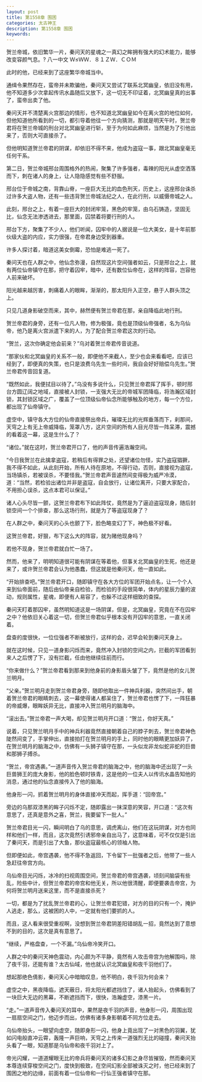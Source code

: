```yaml
---
layout: post
title: 第1558章 围困
categories: 太古神王
description: 第1558章 围困
keywords:
---
```


贺兰帝城，依旧繁华一片，秦问天的星魂之一真幻之眸拥有强大的幻术能力，能够改变容颜气息。?  八一中文 Ｗ≤ＷＷ．８１ＺＷ．ＣＯＭ

此时的他，已经来到了这座繁华帝城当中。

通缉令果然存在，蛮帝并未欺骗他，秦问天又尝试了联系北冥幽皇，依旧没有用，他不知道多少次拿起传讯水晶随后又放下，这一切无不印证着，北冥幽皇真的出事了，蛮帝出卖了他。

秦问天并不清楚离火宫那边的情形，也不知道北冥幽皇如今在离火宫的地位如何，但他知道他所看到的一切，都引导着他往一个方向猜测，那就是明天午时，贺兰帝君将在贺兰帝城的刑台对北冥幽皇进行斩，至于为何如此麻烦，当然是为了引他出来了，否则大可直接杀了。

但他明知道贺兰帝君的阴谋，却依旧不得不来，他成为盗寇一事，跟北冥幽皇毫无任何干系。

第二日，贺兰帝城邢台周围格外的热闹，聚集了许多强者，毒辣的阳光从虚空洒落而下，刺在诸人的身上，让人隐隐感觉有些不舒服。

邢台位于帝城之南，背靠山脊，一座巨大无比的血色刑天，历史上，这座邢台诛杀过许多大盗人物，还有一些违背贺兰帝城法纪之人，在此行刑，以威慑帝城之人。

此刻，邢台之上，有着一座巨大的封闭牢笼，黑色的牢笼，由乌石铸造，坚固无比，仙念无法渗透进去，那里面，囚禁着将要行刑的人。

邢台下方，聚集了不少人，他们听闻，囚牢中的人据说是一位大美女，是十年前那伙级大盗的内应，实力很强，在帝君身边受到器重。

许多人探讨着，暗道这美女倒霉，恐怕是难逃一死了。

秦问天也在人群之中，他仙念弥漫，自然现这片空间强者如云，只是邢台之上，就有两位仙帝镇守在那，把守着囚牢，暗中，还有数位仙帝在，这样的阵容，岂容他人前来破坏。

阳光越来越厉害，刺痛着人的眼眸，渐渐的，那太阳升入正空，悬于人群头顶之上。

只见几道身影破空而来，其中，赫然便有贺兰帝君在那，亲自降临此地行刑。

贺兰帝君的身旁，还有一位凡人物，修为极强，竟也是顶级仙帝强者，名为乌仙帝，他乃是离火宫派遣下来的人，为了配合贺兰帝君这次的行动。

“贺兰，这次你确定他会前来？”乌对着贺兰帝君传音说道。

“那家伙和北冥幽皇的关系不一般，即便他不来截人，至少也会来看看吧，应该已经到了，即便真的失策，也只是浪费乌先生一些时间，我自会好好赔偿乌先生。”贺兰帝君传音回复道。

“既然如此，我便拭目以待了。”乌没有多说什么，只见贺兰帝君挥了挥手，顿时邢台方圆辽阔之地域，直接被人封锁，一支强大无比的帝城军团降临，将浩瀚区域封锁，其封锁区域之广，覆盖了一位顶级仙帝仙念所能够触及的地方，每一个方位，都出现了仙帝镇守。

虚空中，镇守各大方位的仙帝直接祭出帝兵，璀璨无比的光辉垂落而下，刹那间，天穹之上有无上帝威降临，笼罩八方，这片空间的所有人目光尽皆一阵呆滞，震撼的看着这一幕，这是生什么了？

“诸位。”就在这时，贺兰帝君开口了，他的声音传遍浩瀚空间。

“今日我贺兰在此擒拿盗寇，若稍后有得罪之处，还望诸位勿怪，实乃盗寇猖獗，我不得不如此，从此刻开始，所有人待在原地，不得行动，否则，直接视为盗寇，当场镇杀，若被误杀，不要怪我。”贺兰帝君声音遽然间变得极为威严冷漠，道：“当然，若检验出诸位并非是盗寇，自会放行，让诸位离开，只要大家配合，不用担心误杀，这点本君可以保证。”

诸人心头尽皆一颤，这贺兰帝君布下如此阵仗，竟然是为了逼迫盗寇现身，随后封锁空间一个个排查，那么这场行刑，就是为了等盗寇现身了？

在人群之中，秦问天的心头也颤了下，脸色略变幻了下，神色极不好看。

这贺兰帝君，好狠，布下这么大的阵容，就为赌他现身吗？

若他不现身，贺兰帝君就白忙一场了。

然而，他来了，明明知道很可能有阴谋在等着他，但事关北冥幽皇的生死，他还是来了，或许贺兰帝君会认为他愚蠢，但这就是他秦问天，他一直如此。

“开始排查吧。”贺兰帝君开口，随即镇守在各大方位的军团开始点名，让一个个人来到仙帝面前，随后由仙帝亲自检验，而检验的手段很简单，体内的星辰力量的波动，规则属性，星魂，即便有人易容了，也躲不过这样细致的查探。

秦问天盯着那囚牢，虽然明知道这是一场阴谋，但是，北冥幽皇，究竟在不在囚牢之中？他依旧关心着这一切，但贺兰帝君似乎根本没有开囚牢的意思，一直关闭着。

盘查的度很快，一位位强者不断被放行，这样的会，迟早会轮到秦问天身上。

就在这时候，只见一道身影闪烁而来，竟然冲入封锁的空间之内，拦截的军团看到来人之后愣了下，没有拦截，任由他继续往前而行。

“你来做什么？”贺兰帝君看到那来到他身前的身影眉头皱了下，竟然是他的女儿贺兰明月。

“父亲。”贺兰明月走到贺兰帝君身旁，随即他取出一件神兵利器，突然间出手，朝着贺兰帝君的眼睛刺去，这一幕使得诸人都呆住了，贺兰帝君也愣了下，一阵狂暴的帝威爆，眼眸妖异无比，直接冲入贺兰明月的脑海中。

“滚出去。”贺兰帝君一声大喝，却见贺兰明月开口道：“贺兰，你好天真。”

说着，只见贺兰明月手中的神兵利器竟然直接朝着自己的脖子刺去，贺兰帝君神色陡然间变了，手掌伸出，直接拍打在贺兰明月的手上，同时他的眼睛更加妖异了，在贺兰明月的脑海之中，仿佛有一头狮子镇守在那，一头似龙非龙似蛇非蛇的巨兽和那狮子搏杀。

“贺兰，帝宫遇袭。”一道声音传入贺兰帝君的脑海之中，他的脑海中还出现了一头巨兽狮王的庞大身影，他的脸色顿时铁青，这是他的一位夫人以传讯水晶告知他的消息，通过他的仙念直接传入了他的脑海。

他身形一闪，抓着贺兰明月的身体直接冲天而起，挥手道：“回帝宫。”

旁边的乌那双漆黑的眸子闪烁不定，随即露出一抹深意的笑容，开口道：“这次有意思了，还真是意外之喜，贺兰，我要留下一批人。”

贺兰帝君目光一闪，瞬间明白了乌的意思，调虎离山，他们在这玩阴谋，对方也同样和他们一样，而且，这次竟然引诱邪帝亲自出马了，这意味着，可不仅仅是引出了秦问天，而是引出了大鱼，那伙盗寇最核心的领袖人物。

但即便如此，帝宫遇袭，他不得不急返回，下令留下一批强者之后，他带了一些人急赶往帝宫方向。

乌仙帝目光闪烁，冰冷的扫视周围空间，贺兰帝君的帝宫遇袭，顷刻间脑袋有些乱，险些中计，但贺兰帝君的帝宫和他无关，所以他很清醒，即便要袭击帝宫，为何将贺兰明月送来这里，而不是直接杀死？

一切，都是为了扰乱贺兰帝君的心，让贺兰帝君犯错，对方的目的只有一个，掩护人逃走，那么，这被困的人中，一定就有他们要抓的人。

而且，这人看来很受重视啊，没想到贺兰帝君阴差阳错胡乱一招，竟然达到了意想不到的目的，这次是真有意思了。

“继续，严格盘查，一个不漏。”乌仙帝冷笑开口。

人群之中的秦问天神色震动，内心颇为不平静，竟然有人攻击帝宫为他解围吗，除了夜千羽，还能有谁？太古仙域，他也就认识北冥幽皇和夜千羽他们了。

想起那绝色倩影，秦问天心中暗暗叹息，他不明白，夜千羽为何会来？

虚空之中，黑夜降临，遮天蔽日，将太阳光都遮挡住了，诸人抬起头，仿佛看到了一块巨大无边的黑幕，不断遮挡而下，很快，浩瀚虚空，漆黑一片。

“走。”一道声音传入秦问天的耳中，果然是夜千羽的声音，他身形一闪，周围出现一扇扇空间之门，他迈步而出，仿佛有诸多身影朝着不同方位走去。

乌仙帝抬头，一眼望向虚空，随即身形一闪，他身上竟出现了一对黑色的羽翼，犹如闪电般直冲云霄，轰隆一声巨响，天穹之上传来一道强烈无比的碰撞，秦问天抬头看了一眼，知道那是乌仙帝和夜千羽对上了。

帝光闪耀，一道道耀眼无比的帝兵将秦问天的诸多幻影之身尽皆摧毁，然而秦问天本尊连续穿梭空间之门，度快到极致，在空间幻影全部被诛灭之时，他已经来到了围困之地的边缘，前面有着一位仙帝和一行仙王强者镇守在那。

